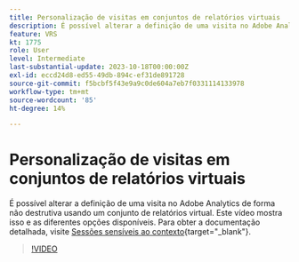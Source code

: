 ```yaml
---
title: Personalização de visitas em conjuntos de relatórios virtuais
description: É possível alterar a definição de uma visita no Adobe Analytics de forma não destrutiva usando um conjunto de relatórios virtual. Este vídeo mostra isso e as diferentes opções disponíveis.
feature: VRS
kt: 1775
role: User
level: Intermediate
last-substantial-update: 2023-10-18T00:00:00Z
exl-id: eccd24d8-ed55-49db-894c-ef31de891728
source-git-commit: f5bcbf5f43e9a9c0de604a7eb7f0331114133978
workflow-type: tm+mt
source-wordcount: '85'
ht-degree: 14%

---
```


# Personalização de visitas em conjuntos de relatórios virtuais

É possível alterar a definição de uma visita no Adobe Analytics de forma não destrutiva usando um conjunto de relatórios virtual. Este vídeo mostra isso e as diferentes opções disponíveis. Para obter a documentação detalhada, visite [Sessões sensíveis ao contexto](https://experienceleague.adobe.com/docs/analytics/components/virtual-report-suites/vrs-mobile-visit-processing.html){target="_blank"}.

>[!VIDEO](https://video.tv.adobe.com/v/23545/?quality=12&learn=on)

